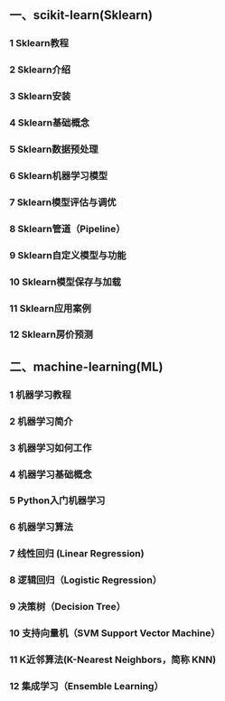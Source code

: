 

## 一、scikit-learn(Sklearn)
### 1 Sklearn教程
### 2 Sklearn介绍
### 3 Sklearn安装
### 4 Sklearn基础概念
### 5 Sklearn数据预处理
### 6 Sklearn机器学习模型
### 7 Sklearn模型评估与调优
### 8 Sklearn管道（Pipeline）
### 9 Sklearn自定义模型与功能
### 10 Sklearn模型保存与加载
### 11 Sklearn应用案例
### 12 Sklearn房价预测

## 二、machine-learning(ML)
### 1 机器学习教程
### 2 机器学习简介
### 3 机器学习如何工作
### 4 机器学习基础概念
### 5 Python入门机器学习
### 6 机器学习算法
### 7 线性回归 (Linear Regression)
### 8 逻辑回归（Logistic Regression）
### 9 决策树（Decision Tree）
### 10 支持向量机（SVM Support Vector Machine）
### 11 K近邻算法(K-Nearest Neighbors，简称 KNN)
### 12 集成学习（Ensemble Learning）
